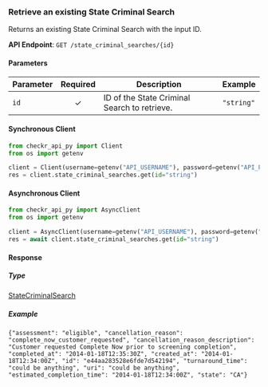 
### Retrieve an existing State Criminal Search <a name="get"></a>

Returns an existing State Criminal Search with the input ID.


**API Endpoint**: `GET /state_criminal_searches/{id}`

#### Parameters

| Parameter | Required | Description | Example |
|-----------|:--------:|-------------|--------|
| `id` | ✓ | ID of the State Criminal Search to retrieve. | `"string"` |

#### Synchronous Client

```python
from checkr_api_py import Client
from os import getenv

client = Client(username=getenv("API_USERNAME"), password=getenv("API_PASSWORD"))
res = client.state_criminal_searches.get(id="string")

```

#### Asynchronous Client

```python
from checkr_api_py import AsyncClient
from os import getenv

client = AsyncClient(username=getenv("API_USERNAME"), password=getenv("API_PASSWORD"))
res = await client.state_criminal_searches.get(id="string")

```

#### Response

##### Type
[StateCriminalSearch](/checkr_api_py/types/models/state_criminal_search.py)

##### Example
`{"assessment": "eligible", "cancellation_reason": "complete_now_customer_requested", "cancellation_reason_description": "Customer requested Complete Now prior to screening completion", "completed_at": "2014-01-18T12:35:30Z", "created_at": "2014-01-18T12:34:00Z", "id": "e44aa283528e6fde7d542194", "turnaround_time": "could be anything", "uri": "could be anything", "estimated_completion_time": "2014-01-18T12:34:00Z", "state": "CA"}`
